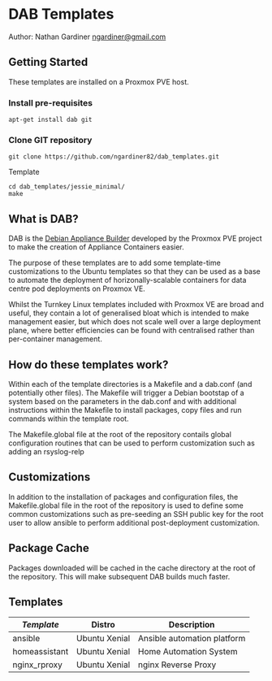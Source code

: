 # DAB Templates
Author: Nathan Gardiner <ngardiner@gmail.com>

## Getting Started

These templates are installed on a Proxmox PVE host. 
### Install pre-requisites

```
apt-get install dab git
```

### Clone GIT repository

```
git clone https://github.com/ngardiner82/dab_templates.git
```

Template
```
cd dab_templates/jessie_minimal/
make
```

## What is DAB?
DAB is the <a href="https://pve.proxmox.com/wiki/Debian_Appliance_Builder">Debian Appliance Builder</a> developed by the Proxmox PVE project to make the creation of Appliance Containers easier.

The purpose of these templates are to add some template-time customizations to the Ubuntu templates so that they can be used as a base to automate the deployment of horizonally-scalable containers for data centre pod deployments on Proxmox VE.

Whilst the Turnkey Linux templates included with Proxmox VE are broad and useful, they contain a lot of generalised bloat which is intended to make management easier, but which does not scale well over a large deployment plane, where better efficiencies can be found with centralised rather than per-container management.

## How do these templates work?
Within each of the template directories is a Makefile and a dab.conf (and potentially other files).
The Makefile will trigger a Debian bootstap of a system based on the parameters in the dab.conf and with additional instructions within the Makefile to install packages, copy files and run commands within the template root.

The Makefile.global file at the root of the repository contails global configuration routines that can be used to perform customization such as adding an rsyslog-relp 

## Customizations
In addition to the installation of packages and configuration files, the Makefile.global file in the root of the repository is used to define some common customizations such as pre-seeding an SSH public key for the root user to allow ansible to perform additional post-deployment customization.

## Package Cache
Packages downloaded will be cached in the cache directory at the root of the repository. This will make subsequent DAB builds much faster.

## Templates
| *Template*    | Distro        | Description                 |
|---------------|---------------|-----------------------------|
| ansible       | Ubuntu Xenial | Ansible automation platform |
| homeassistant | Ubuntu Xenial | Home Automation System      |
| nginx_rproxy  | Ubuntu Xenial | nginx Reverse Proxy         |
